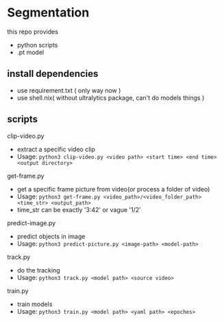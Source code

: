 # Segmentation

this repo provides
- python scripts
- .pt model

## install dependencies
- use requirement.txt ( only way now )
- use shell.nix( without ultralytics package, can't do models things )

## scripts

clip-video.py
- extract a specific video clip
- Usage: `python3 clip-video.py <video path> <start time> <end time> <output directory>`

get-frame.py
- get a specific frame picture from video(or process a folder of video)
- Usage: `python3 get-frame.py <video_path>/<video_folder_path> <time_str> <output_path>`
- time_str can be exactly '3:42' or vague '1/2'

predict-image.py
- predict objects in image
- Usage: `python3 predict-picture.py <image-path> <model-path>`

track.py
- do the tracking
- Usage: `python3 track.py <model path> <source video>`

train.py
- train models
- Usage: `python3 train.py <model path> <yaml path> <epoches>`